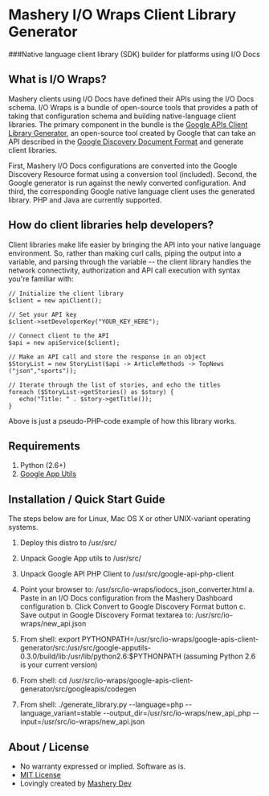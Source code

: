 # Mashery I/O Wraps Client Library Generator
###Native language client library (SDK) builder for platforms using I/O Docs

## What is I/O Wraps?
Mashery clients using I/O Docs have defined their APIs using the I/O Docs schema. I/O Wraps is a bundle of open-source tools that provides a path of taking that configuration schema and building native-language client libraries. The primary component in the bundle is the [Google APIs Client Library Generator](http://code.google.com/p/google-apis-client-generator/), an open-source tool created by Google that can take an API described in the [Google Discovery Document Format](https://developers.google.com/discovery/v1/reference#resource_discovery) and generate client libraries.

First, Mashery I/O Docs configurations are converted into the Google Discovery Resource format using a conversion tool (included). Second, the Google generator is run against the newly converted configuration. And third, the corresponding Google native language client uses the generated library. PHP and Java are currently supported.

## How do client libraries help developers?
Client libraries make life easier by bringing the API into your native language environment. So, rather than making curl calls, piping the output into a variable, and parsing through the variable -- the client library handles the network connectivity, authorization and API call execution with syntax you're familiar with:

    // Initialize the client library
    $client = new apiClient();

    // Set your API key
    $client->setDeveloperKey("YOUR_KEY_HERE");

    // Connect client to the API
    $api = new apiService($client);

    // Make an API call and store the response in an object
    $StoryList = new StoryList($api -> ArticleMethods -> TopNews ("json","sports"));

    // Iterate through the list of stories, and echo the titles
    foreach ($StoryList->getStories() as $story) {
       echo("Title: " . $story->getTitle());  
	}

Above is just a pseudo-PHP-code example of how this library works.

## Requirements
1. Python (2.6+)
2. [Google App Utils](http://code.google.com/p/google-apputils-python/downloads/detail?name=google-apputils-0.3.0.tar.gz&can=2&q=)

## Installation / Quick Start Guide
The steps below are for Linux, Mac OS X or other UNIX-variant operating systems.

1. Deploy this distro to /usr/src/

2. Unpack Google App utils to /usr/src/

3. Unpack Google API PHP Client to /usr/src/google-api-php-client

4. Point your browser to: /usr/src/io-wraps/iodocs_json_converter.html
     a. Paste in an I/O Docs configuration from the Mashery Dashboard configuration
     b. Click Convert to Google Discovery Format button
     c. Save output in Google Discovery Format textarea to: /usr/src/io-wraps/new_api.json

5. From shell: export PYTHONPATH=/usr/src/io-wraps/google-apis-client-generator/src:/usr/src/google-apputils-0.3.0/build/lib:/usr/lib/python2.6:$PYTHONPATH (assuming Python 2.6 is your current version)

6. From shell: cd /usr/src/io-wraps/google-apis-client-generator/src/googleapis/codegen

7. From shell: ./generate_library.py --language=php --language_variant=stable --output_dir=/usr/src/io-wraps/new_api_php --input=/usr/src/io-wraps/new_api.json



## About / License
* No warranty expressed or implied. Software as is.
* [MIT License](http://www.opensource.org/licenses/mit-license.html)
* Lovingly created by [Mashery Dev](http://dev.mashery.com)
